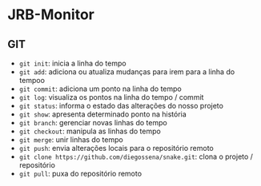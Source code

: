 # JRB-Monitor
## GIT
* `git init`: inicia a linha do tempo
* `git add`: adiciona ou atualiza mudanças para irem para a linha do tempoo
* `git commit`: adiciona um ponto na linha do tempo
* `git log`: visualiza os pontos na linha do tempo / commit
* `git status`: informa o estado das alterações do nosso projeto
* `git show`: apresenta determinado ponto na história
* `git branch`: gerenciar novas linhas do tempo
* `git checkout`: manipula as linhas do tempo
* `git merge`: unir linhas do tempo
* `git push`: envia alterações locais para o repositório remoto
* `git clone https://github.com/diegossena/snake.git`: clona o projeto / repositório
* `git pull`: puxa do repositório remoto
